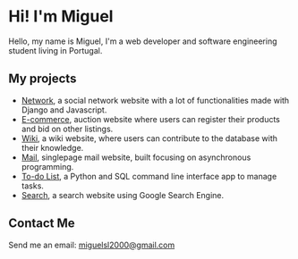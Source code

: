 # Hi! I'm Miguel

Hello, my name is Miguel, I'm a web developer and software engineering student living in Portugal.


## My projects

- [Network](https://github.com/Aeziren/social-network), a social network website with a lot of functionalities made with Django and Javascript.
- [E-commerce](https://github.com/Aeziren/e-commerce), auction website where users can register their products and bid on other listings.
- [Wiki](https://github.com/Aeziren/wiki), a wiki website, where users can contribute to the database with their knowledge.
- [Mail](https://github.com/Aeziren/email), singlepage mail website, built focusing on asynchronous programming.
- [To-do List](https://github.com/Aeziren/todo-list), a Python and SQL command line interface app to manage tasks.
- [Search](https://github.com/Aeziren/google-clone), a search website using Google Search Engine.


## Contact Me

Send me an email: miguelsl2000@gmail.com
